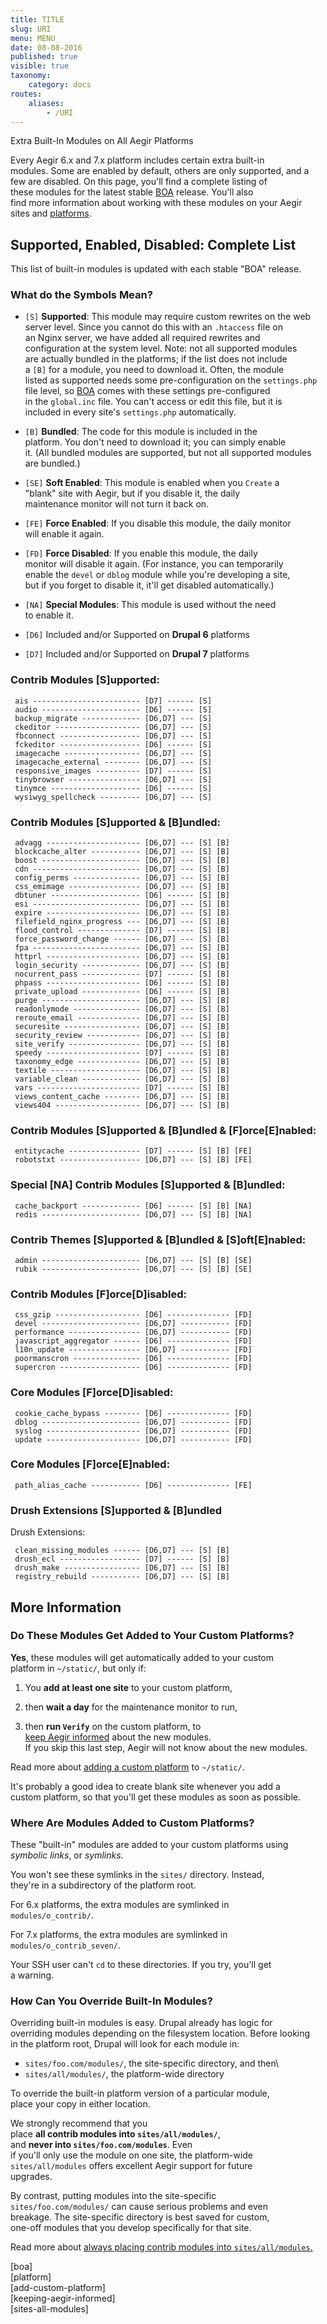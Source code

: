 ```yaml
---
title: TITLE
slug: URI
menu: MENU
date: 08-08-2016
published: true
visible: true
taxonomy:
    category: docs
routes:
    aliases:
        - /URI
---
```

Extra Built-In Modules on All Aegir Platforms

Every Aegir 6.x and 7.x platform includes certain extra built-in\
modules. Some are enabled by default, others are only supported, and a\
few are disabled. On this page, you'll find a complete listing of\
these modules for the latest stable [BOA](boa) release. You'll also\
find more information about working with these modules on your Aegir\
sites and [platforms](platform).

Supported, Enabled, Disabled: Complete List
-------------------------------------------

This list of built-in modules is updated with each stable "BOA" release.

### What do the Symbols Mean?

-   `[S]` **Supported**: This module may require custom rewrites on the
    web\
    server level. Since you cannot do this with an `.htaccess` file on\
    an Nginx server, we have added all required rewrites and\
    configuration at the system level. Note: not all supported modules\
    are actually bundled in the platforms; if the list does not include\
    a `[B]` for a module, you need to download it. Often, the module\
    listed as supported needs some pre-configuration on the
    `settings.php`\
    file level, so [BOA](boa) comes with these settings pre-configured\
    in the `global.inc` file. You can't access or edit this file, but it
    is\
    included in every site's `settings.php` automatically.

-   `[B]` **Bundled**: The code for this module is included in the\
    platform. You don't need to download it; you can simply enable\
    it. (All bundled modules are supported, but not all supported
    modules\
    are bundled.)

-   `[SE]` **Soft Enabled**: This module is enabled when you `Create` a\
    "blank" site with Aegir, but if you disable it, the daily\
    maintenance monitor will not turn it back on.

-   `[FE]` **Force Enabled**: If you disable this module, the daily
    monitor\
    will enable it again.

-   `[FD]` **Force Disabled**: If you enable this module, the daily\
    monitor will disable it again. (For instance, you can temporarily\
    enable the `devel` or `dblog` module while you're developing a
    site,\
    but if you forget to disable it, it'll get disabled automatically.)

-   `[NA]` **Special Modules**: This module is used without the need\
    to enable it.

-   `[D6]` Included and/or Supported on **Drupal 6** platforms

-   `[D7]` Included and/or Supported on **Drupal 7** platforms

### Contrib Modules \[S\]upported:

     ais ------------------------ [D7] ------ [S]
     audio ---------------------- [D6] ------ [S]
     backup_migrate ------------- [D6,D7] --- [S]
     ckeditor ------------------- [D6,D7] --- [S]
     fbconnect ------------------ [D6,D7] --- [S]
     fckeditor ------------------ [D6] ------ [S]
     imagecache ----------------- [D6,D7] --- [S]
     imagecache_external -------- [D6,D7] --- [S]
     responsive_images ---------- [D7] ------ [S]
     tinybrowser ---------------- [D6,D7] --- [S]
     tinymce -------------------- [D6] ------ [S]
     wysiwyg_spellcheck --------- [D6,D7] --- [S]

### Contrib Modules \[S\]upported & \[B\]undled:

     advagg --------------------- [D6,D7] --- [S] [B]
     blockcache_alter ----------- [D6,D7] --- [S] [B]
     boost ---------------------- [D6,D7] --- [S] [B]
     cdn ------------------------ [D6,D7] --- [S] [B]
     config_perms --------------- [D6,D7] --- [S] [B]
     css_emimage ---------------- [D6,D7] --- [S] [B]
     dbtuner -------------------- [D6] ------ [S] [B]
     esi ------------------------ [D6,D7] --- [S] [B]
     expire --------------------- [D6,D7] --- [S] [B]
     filefield_nginx_progress --- [D6,D7] --- [S] [B]
     flood_control -------------- [D7] ------ [S] [B]
     force_password_change ------ [D6,D7] --- [S] [B]
     fpa ------------------------ [D6,D7] --- [S] [B]
     httprl --------------------- [D6,D7] --- [S] [B]
     login_security ------------- [D6,D7] --- [S] [B]
     nocurrent_pass ------------- [D7] ------ [S] [B]
     phpass --------------------- [D6] ------ [S] [B]
     private_upload ------------- [D6] ------ [S] [B]
     purge ---------------------- [D6,D7] --- [S] [B]
     readonlymode --------------- [D6,D7] --- [S] [B]
     reroute_email -------------- [D6,D7] --- [S] [B]
     securesite ----------------- [D6,D7] --- [S] [B]
     security_review ------------ [D6,D7] --- [S] [B]
     site_verify ---------------- [D6,D7] --- [S] [B]
     speedy --------------------- [D7] ------ [S] [B]
     taxonomy_edge -------------- [D6,D7] --- [S] [B]
     textile -------------------- [D6,D7] --- [S] [B]
     variable_clean ------------- [D6,D7] --- [S] [B]
     vars ----------------------- [D7] ------ [S] [B]
     views_content_cache -------- [D6,D7] --- [S] [B]
     views404 ------------------- [D6,D7] --- [S] [B]

### Contrib Modules \[S\]upported & \[B\]undled & \[F\]orce\[E\]nabled:

     entitycache ---------------- [D7] ------ [S] [B] [FE]
     robotstxt ------------------ [D6,D7] --- [S] [B] [FE]

### Special \[NA\] Contrib Modules \[S\]upported & \[B\]undled:

     cache_backport ------------- [D6] ------ [S] [B] [NA]
     redis ---------------------- [D6,D7] --- [S] [B] [NA]

### Contrib Themes \[S\]upported & \[B\]undled & \[S\]oft\[E\]nabled:

     admin ---------------------- [D6,D7] --- [S] [B] [SE]
     rubik ---------------------- [D6,D7] --- [S] [B] [SE]

### Contrib Modules \[F\]orce\[D\]isabled:

     css_gzip ------------------- [D6] -------------- [FD]
     devel ---------------------- [D6,D7] ----------- [FD]
     performance ---------------- [D6,D7] ----------- [FD]
     javascript_aggregator ------ [D6] -------------- [FD]
     l10n_update ---------------- [D6,D7] ----------- [FD]
     poormanscron --------------- [D6] -------------- [FD]
     supercron ------------------ [D6] -------------- [FD]

### Core Modules \[F\]orce\[D\]isabled:

     cookie_cache_bypass -------- [D6] -------------- [FD]
     dblog ---------------------- [D6,D7] ----------- [FD]
     syslog --------------------- [D6,D7] ----------- [FD]
     update --------------------- [D6,D7] ----------- [FD]

### Core Modules \[F\]orce\[E\]nabled:

     path_alias_cache ----------- [D6] -------------- [FE]

### Drush Extensions \[S\]upported & \[B\]undled

Drush Extensions:

     clean_missing_modules ------ [D6,D7] --- [S] [B]
     drush_ecl ------------------ [D7] ------ [S] [B]
     drush_make ----------------- [D6,D7] --- [S] [B]
     registry_rebuild ----------- [D6,D7] --- [S] [B]

More Information
----------------

### Do These Modules Get Added to Your Custom Platforms?

**Yes**, these modules will get automatically added to your custom\
platform in `~/static/`, but only if:

1.  You **add at least one site** to your custom platform,

1.  then **wait a day** for the maintenance monitor to run,

1.  then **run `Verify`** on the custom platform, to\
    [keep Aegir informed](keeping-aegir-informed) about the new
    modules.\
    If you skip this last step, Aegir will not know about the
    new modules.

Read more about [adding a custom platform](add-custom-platform) to
`~/static/`.

It's probably a good idea to create blank site whenever you add a\
custom platform, so that you'll get these modules as soon as possible.

### Where Are Modules Added to Custom Platforms?

These "built-in" modules are added to your custom platforms using\
*symbolic links*, or *symlinks*.

You won't see these symlinks in the `sites/` directory. Instead,\
they're in a subdirectory of the platform root.

For 6.x platforms, the extra modules are symlinked in\
`modules/o_contrib/`.

For 7.x platforms, the extra modules are symlinked in\
`modules/o_contrib_seven/`.

Your SSH user can't `cd` to these directories. If you try, you'll get\
a warning.

### How Can You Override Built-In Modules?

Overriding built-in modules is easy. Drupal already has logic for\
overriding modules depending on the filesystem location. Before looking\
in the platform root, Drupal will look for each module in:

- `sites/foo.com/modules/`, the site-specific directory, and then\
- `sites/all/modules/`, the platform-wide directory

To override the built-in platform version of a particular module,\
place your copy in either location.

We strongly recommend that you\
place **all contrib modules into `sites/all/modules/`**,\
and **never into `sites/foo.com/modules`**. Even\
if you'll only use the module on one site, the platform-wide\
`sites/all/modules` offers excellent Aegir support for future\
upgrades.

By contrast, putting modules into the site-specific\
`sites/foo.com/modules/` can cause serious problems and even\
breakage. The site-specific directory is best saved for custom,\
one-off modules that you develop specifically for that site.

Read more about [always placing contrib modules into
`sites/all/modules`.](sites-all-modules)

\[boa\]\
\[platform\]\
\[add-custom-platform\]\
\[keeping-aegir-informed\]\
\[sites-all-modules\]
